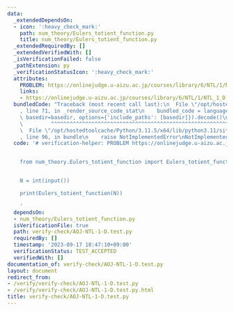 ```yaml
---
data:
  _extendedDependsOn:
  - icon: ':heavy_check_mark:'
    path: num_theory/Eulers_totient_function.py
    title: num_theory/Eulers_totient_function.py
  _extendedRequiredBy: []
  _extendedVerifiedWith: []
  _isVerificationFailed: false
  _pathExtension: py
  _verificationStatusIcon: ':heavy_check_mark:'
  attributes:
    PROBLEM: https://onlinejudge.u-aizu.ac.jp/courses/library/6/NTL/1/NTL_1_D
    links:
    - https://onlinejudge.u-aizu.ac.jp/courses/library/6/NTL/1/NTL_1_D
  bundledCode: "Traceback (most recent call last):\n  File \"/opt/hostedtoolcache/Python/3.11.5/x64/lib/python3.11/site-packages/onlinejudge_verify/documentation/build.py\"\
    , line 71, in _render_source_code_stat\n    bundled_code = language.bundle(stat.path,\
    \ basedir=basedir, options={'include_paths': [basedir]}).decode()\n          \
    \         ^^^^^^^^^^^^^^^^^^^^^^^^^^^^^^^^^^^^^^^^^^^^^^^^^^^^^^^^^^^^^^^^^^^^^^^^^^^^^^^^^\n\
    \  File \"/opt/hostedtoolcache/Python/3.11.5/x64/lib/python3.11/site-packages/onlinejudge_verify/languages/python.py\"\
    , line 96, in bundle\n    raise NotImplementedError\nNotImplementedError\n"
  code: '# verification-helper: PROBLEM https://onlinejudge.u-aizu.ac.jp/courses/library/6/NTL/1/NTL_1_D


    from num_theory.Eulers_totient_function import Eulers_totient_function


    N = int(input())

    print(Eulers_totient_function(N))

    '
  dependsOn:
  - num_theory/Eulers_totient_function.py
  isVerificationFile: true
  path: verify-check/AOJ-NTL-1-D.test.py
  requiredBy: []
  timestamp: '2023-09-17 18:47:10+09:00'
  verificationStatus: TEST_ACCEPTED
  verifiedWith: []
documentation_of: verify-check/AOJ-NTL-1-D.test.py
layout: document
redirect_from:
- /verify/verify-check/AOJ-NTL-1-D.test.py
- /verify/verify-check/AOJ-NTL-1-D.test.py.html
title: verify-check/AOJ-NTL-1-D.test.py
---
```

